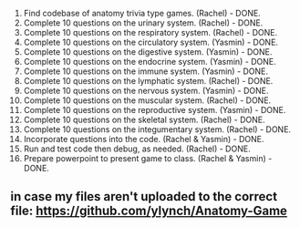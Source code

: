 1.  Find codebase of anatomy trivia type games. (Rachel) - DONE.
2.  Complete 10 questions on the urinary system. (Rachel) - DONE.
3.  Complete 10 questions on the respiratory system. (Rachel) - DONE.
4.  Complete 10 questions on the circulatory system. (Yasmin) - DONE.
5.  Complete 10 questions on the digestive system.  (Yasmin) - DONE.
6.  Complete 10 questions on the endocrine system.  (Yasmin) - DONE.
7.  Complete 10 questions on the immune system.  (Yasmin) - DONE.
8.  Complete 10 questions on the lymphatic system.  (Rachel)  - DONE.
9.  Complete 10 questions on the nervous system.  (Yasmin) - DONE.
10. Complete 10 questions on the muscular system.  (Rachel) -  DONE.
11. Complete 10 questions on the reproductive system.  (Yasmin) - DONE.
12. Complete 10 questions on the skeletal system.  (Rachel) - DONE.
13. Complete 10 questions on the integumentary system. (Rachel) - DONE.
14. Incorporate questions into the code.  (Rachel & Yasmin) - DONE.
15. Run and test code then debug, as needed.  (Rachel) - DONE.
16. Prepare powerpoint to present game to class.  (Rachel & Yasmin) - DONE.

## in case my files aren't uploaded to the correct file: https://github.com/ylynch/Anatomy-Game
